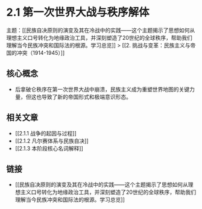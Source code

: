 # 2.1 第一次世界大战与秩序解体

主题：[[民族自决原则的演变及其在冷战中的实践——这个主题揭示了思想如何从理想主义口号转化为地缘政治工具，并深刻塑造了20世纪的全球秩序，帮助我们理解当今民族冲突和国际法的根源。学习总览]] > [[2. 挑战与变革：民族主义与帝国的冲突（1914-1945）]]

## 核心概念

- 后拿破仑秩序在第一次世界大战中崩溃，民族主义成为重塑世界地图的关键力量，但这也导致了新的帝国形式和极端意识形态。

## 相关文章

- [[2.1.1 战争的起因与过程]]
- [[2.1.2 凡尔赛体系与民族自决]]
- [[2.1.3 本阶段核心名词解释]]

## 链接

- [[民族自决原则的演变及其在冷战中的实践——这个主题揭示了思想如何从理想主义口号转化为地缘政治工具，并深刻塑造了20世纪的全球秩序，帮助我们理解当今民族冲突和国际法的根源。学习总览]]
